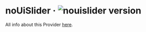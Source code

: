 # noUiSlider · ![nouislider version](https://img.shields.io/badge/version-v15.7.2-informational)

All info about this Provider <a href="https://refreshless.com/nouislider/">here</a>.

